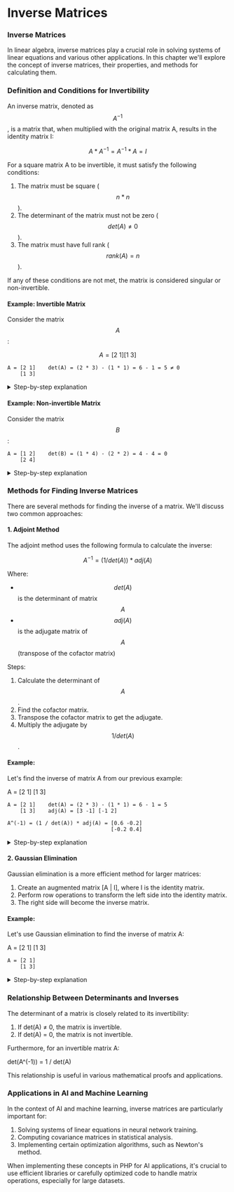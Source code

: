 # Inverse Matrices

### Inverse Matrices

In linear algebra, inverse matrices play a crucial role in solving systems of linear equations and various other applications. In this chapter we'll explore the concept of inverse matrices, their properties, and methods for calculating them.

### Definition and Conditions for Invertibility

An inverse matrix, denoted as $$A^{-1}$$, is a matrix that, when multiplied with the original matrix A, results in the identity matrix I:

$$A * A^{-1} = A^{-1} * A = I$$

For a square matrix A to be invertible, it must satisfy the following conditions:

1. The matrix must be square ($$n * n$$).
2. The determinant of the matrix must not be zero ($$det(A) ≠ 0$$).
3. The matrix must have full rank ($$rank(A) = n$$).

If any of these conditions are not met, the matrix is considered singular or non-invertible.

#### Example: Invertible Matrix

Consider the matrix $$A$$:

$$A = [2\ 1] [1\ 3]$$

```
A = [2 1]    det(A) = (2 * 3) - (1 * 1) = 6 - 1 = 5 ≠ 0
    [1 3]
```

<details>

<summary>Step-by-step explanation</summary>

To check if $$A$$ is invertible:

1. It is a 2x2 square matrix.
2. $$det(A) = (2 * 3) - (1 * 1) = 6 - 1 = 5 ≠ 0$$
3. The rank is 2 (full rank for a 2x2 matrix)

Therefore, $$A$$ is invertible.

</details>

#### Example: Non-invertible Matrix

Consider the matrix $$B$$:



```
A = [1 2]    det(B) = (1 * 4) - (2 * 2) = 4 - 4 = 0
    [2 4]
```

<details>

<summary>Step-by-step explanation</summary>

To check if $$B$$ is invertible:

1. It is a 2x2 square matrix.
2. $$det(B) = (1 * 4) - (2 * 2) = 4 - 4 = 0$$
3. The rank is 1 (not full rank)

Therefore, $$B$$ is not invertible.

</details>

### Methods for Finding Inverse Matrices

There are several methods for finding the inverse of a matrix. We'll discuss two common approaches:

#### 1. Adjoint Method

The adjoint method uses the following formula to calculate the inverse:

$$A^{-1} = (1 / det(A)) * adj(A)$$

Where:

* $$det(A)$$ is the determinant of matrix $$A$$
* $$adj(A)$$ is the adjugate matrix of $$A$$ (transpose of the cofactor matrix)

Steps:

1. Calculate the determinant of $$A$$.
2. Find the cofactor matrix.
3. Transpose the cofactor matrix to get the adjugate.
4. Multiply the adjugate by $$1/det(A)$$.

#### Example:

Let's find the inverse of matrix A from our previous example:

A = \[2 1] \[1 3]

```
A = [2 1]    det(A) = (2 * 3) - (1 * 1) = 6 - 1 = 5  
    [1 3]    adj(A) = [3 -1] [-1 2]
    
A^(-1) = (1 / det(A)) * adj(A) = [0.6 -0.2]     
                                 [-0.2 0.4] 
```

<details>

<summary>Step-by-step explanation</summary>

Step 1: Calculate the determinant det(A) = (2 \* 3) - (1 \* 1) = 6 - 1 = 5

Step 2: Find the cofactor matrix C11 = 3, C12 = -1, C21 = -1, C22 = 2

Cofactor matrix = \[3 -1] \[-1 2]

Step 3: Transpose the cofactor matrix to get the adjugate adj(A) = \[3 -1] \[-1 2]

Step 4: Multiply the adjugate by 1/det(A) A^(-1) = (0.2) \* \[3 -1] \[-1 2]

A^(-1) = \[0.6 -0.2] \[-0.2 0.4]

</details>

#### 2. Gaussian Elimination

Gaussian elimination is a more efficient method for larger matrices:

1. Create an augmented matrix \[A | I], where I is the identity matrix.
2. Perform row operations to transform the left side into the identity matrix.
3. The right side will become the inverse matrix.

#### Example:

Let's use Gaussian elimination to find the inverse of matrix A:

A = \[2 1] \[1 3]

```
A = [2 1]    
    [1 3]    
```

<details>

<summary>Step-by-step explanation</summary>

Step 1: Calculate the determinant det(A) = (2 \* 3) - (1 \* 1) = 6 - 1 = 5Step 1: Create the augmented matrix \[2 1 | 1 0] \[1 3 | 0 1]

Step 2: Perform row operations R2 = R2 - (1/2)R1 \[2 1 | 1 0] \[0 2.5 | -0.5 1]

R2 = (1/2.5)R2 \[2 1 | 1 0] \[0 1 | -0.2 0.4]

R1 = R1 - 1R2 \[2 0 | 1.2 -0.4] \[0 1 | -0.2 0.4]

R1 = (1/2)R1 \[1 0 | 0.6 -0.2] \[0 1 | -0.2 0.4]

The resulting inverse matrix is: A^(-1) = \[0.6 -0.2] \[-0.2 0.4]

This result matches our previous calculation using the adjoint method.

</details>

### Relationship Between Determinants and Inverses

The determinant of a matrix is closely related to its invertibility:

1. If det(A) ≠ 0, the matrix is invertible.
2. If det(A) = 0, the matrix is not invertible.

Furthermore, for an invertible matrix A:

det(A^(-1)) = 1 / det(A)

This relationship is useful in various mathematical proofs and applications.

### Applications in AI and Machine Learning

In the context of AI and machine learning, inverse matrices are particularly important for:

1. Solving systems of linear equations in neural network training.
2. Computing covariance matrices in statistical analysis.
3. Implementing certain optimization algorithms, such as Newton's method.

When implementing these concepts in PHP for AI applications, it's crucial to use efficient libraries or carefully optimized code to handle matrix operations, especially for large datasets.
